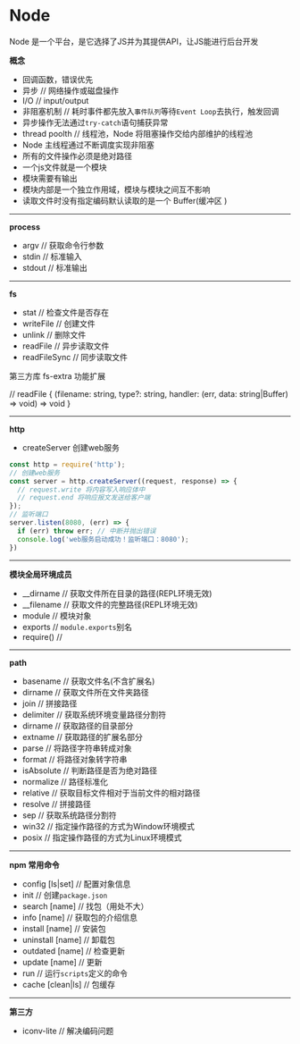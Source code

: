 # Node

Node 是一个平台，是它选择了JS并为其提供API，让JS能进行后台开发

**概念**

- 回调函数，错误优先
- 异步 // 网络操作或磁盘操作
- I/O // input/output
- 非阻塞机制 // 耗时事件都先放入`事件队列`等待`Event Loop`去执行，触发回调
- 异步操作无法通过`try-catch`语句捕获异常
- thread poolth // 线程池，Node 将阻塞操作交给内部维护的线程池
- Node 主线程通过不断调度实现非阻塞
- 所有的文件操作必须是绝对路径
- 一个js文件就是一个模块
- 模块需要有输出
- 模块内部是一个独立作用域，模块与模块之间互不影响
- 读取文件时没有指定编码默认读取的是一个 Buffer(缓冲区 )

---

**process**

- argv // 获取命令行参数
- stdin // 标准输入
- stdout // 标准输出

---

**fs**

- stat // 检查文件是否存在
- writeFile // 创建文件
- unlink // 删除文件
- readFile // 异步读取文件
- readFileSync // 同步读取文件

第三方库 fs-extra 功能扩展

// readFile { (filename: string, type?: string, handler: (err, data: string|Buffer) => void) => void }

---

**http**

- createServer 创建web服务

```js
const http = require('http');
// 创建web服务
const server = http.createServer((request, response) => {
  // request.write 将内容写入响应体中
  // request.end 将响应报文发送给客户端
});
// 监听端口
server.listen(8080, (err) => {
  if (err) throw err; // 中断并抛出错误
  console.log('web服务启动成功！监听端口：8080');
})
```

---

**模块全局环境成员**

- __dirname // 获取文件所在目录的路径(REPL环境无效)
- __filename // 获取文件的完整路径(REPL环境无效)
- module // 模块对象
- exports // `module.exports`别名
- require() // 

---

**path**

- basename // 获取文件名(不含扩展名)
- dirname // 获取文件所在文件夹路径
- join // 拼接路径
- delimiter // 获取系统环境变量路径分割符
- dirname // 获取路径的目录部分
- extname // 获取路径的扩展名部分
- parse // 将路径字符串转成对象
- format // 将路径对象转字符串
- isAbsolute // 判断路径是否为绝对路径
- normalize // 路径标准化
- relative // 获取目标文件相对于当前文件的相对路径
- resolve // 拼接路径
- sep // 获取系统路径分割符
- win32 // 指定操作路径的方式为Window环境模式
- posix // 指定操作路径的方式为Linux环境模式

---

**npm 常用命令**

- config [ls|set] // 配置对象信息
- init // 创建`package.json`
- search [name] // 找包（用处不大）
- info [name] // 获取包的介绍信息
- install [name] // 安装包
- uninstall [name] // 卸载包
- outdated [name] // 检查更新
- update [name] // 更新
- run // 运行`scripts`定义的命令
- cache [clean|ls] // 包缓存

---

**第三方**

- iconv-lite // 解决编码问题
